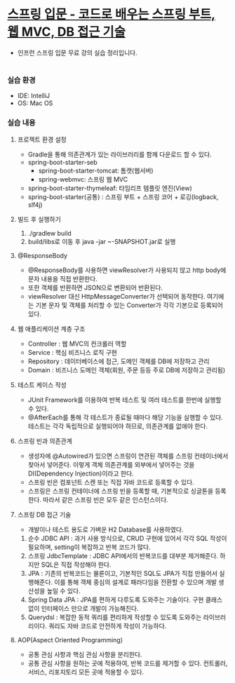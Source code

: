 # [스프링 입문 - 코드로 배우는 스프링 부트, 웹 MVC, DB 접근 기술](https://www.inflearn.com/course/%EC%8A%A4%ED%94%84%EB%A7%81-%EC%9E%85%EB%AC%B8-%EC%8A%A4%ED%94%84%EB%A7%81%EB%B6%80%ED%8A%B8/dashboard)
- 인프런 스프링 입문 무료 강의 실습 정리입니다.
  <br><br>
  
### 실습 환경
- IDE: IntelliJ
- OS: Mac OS

### 실습 내용
1. 프로젝트 환경 설정
   - Gradle을 통해 의존관계가 있는 라이브러리를 함께 다운로드 할 수 있다.
   - spring-boot-starter-seb
      - spring-boot-starter-tomcat: 톰캣(웹서버)
      - spring-webmvc: 스프링 웹 MVC
   - spring-boot-starter-thymeleaf: 타임리프 템플릿 엔진(View)
   - spring-boot-starter(공통) : 스프링 부트 + 스프링 코어 + 로깅(logback, slf4j)
   
2. 빌드 후 실행하기
   1. ./gradlew build
   2. build/libs로 이동 후 java -jar ~-SNAPSHOT.jar로 실행
   
3. @ResponseBody
   - @ResponseBody를 사용하면 viewResolver가 사용되지 않고 http body에 문자 내용을 직접 반환한다.
   - 또한 객체를 반환하면 JSON으로 변환되어 반환된다.
   - viewResolver 대신 HttpMessageConverter가 선택되어 동작한다. 여기에는 기본 문자 및 객체를 처리할 수 있는 Converter가 각각 기본으로 등록되어 있다.
   
   
4. 웹 애플리케이션 계층 구조
   - Controller : 웹 MVC의 컨크롤러 역할
   - Service : 핵심 비즈니스 로직 구현
   - Repository : 데이터베이스에 접근, 도메인 객체를 DB에 저장하고 관리
   - Domain : 비즈니스 도메인 객체(회원, 주문 등등 주로 DB에 저장하고 관리됨)
   
5. 테스트 케이스 작성
   - JUnit Framework를 이용하여 반복 테스트 및 여러 테스트를 한번에 실행할 수 있다.
   - @AfterEach를 통해 각 테스트가 종료될 때마다 해당 기능을 실행할 수 있다. 테스트는 각각 독립적으로 실행되어야 하므로, 의존관계를 없애야 한다.
   
6. 스프링 빈과 의존관계
   - 생성자에 @Autowired가 있으면 스프링이 연관된 객체를 스프링 컨테이너에서 찾아서 넣어준다. 이렇게 객체 의존관계를 외부에서 넣어주는 것을 DI(Dependency Injection)이라고 한다.
   - 스프링 빈은 컴포넌트 스캔 또는 직접 자바 코드로 등록할 수 있다.
   - 스프링은 스프링 컨테이너에 스프링 빈을 등록할 때, 기본적으로 싱글톤을 등록한다. 따라서 같은 스프링 빈은 모두 같은 인스턴스이다. 
   
7. 스프링 DB 접근 기술
   - 개발이나 테스트 용도로 가벼운 H2 Database를 사용하였다.
    1. 순수 JDBC API : 과거 사용 방식으로, CRUD 구현에 있어서 각각 SQL 작성이 필요하며, setting이 복잡하고 반복 코드가 많다.
    2. 스프링 JdbcTemplate : JDBC API에서의 반복코드를 대부분 제거해준다. 하지만 SQL은 직접 작성해야 한다.
    3. JPA : 기존의 반복코드는 물론이고, 기본적인 SQL도 JPA가 직접 만들어서 실행해준다. 이를 통해 객체 중심의 설계로 패러다임을 전환할 수 있으며 개발 생산성을 높일 수 있다.
    4. Spring Data JPA : JPA를 편하게 다루도록 도와주는 기술이다. 구현 클래스 없이 인터페이스 만으로 개발이 가능해진다.
    5. Querydsl : 복잡한 동적 쿼리를 편리하게 작성할 수 있도록 도와주는 라이브러리이다. 쿼리도 자바 코드로 안전하게 작성이 가능하다.
    
8. AOP(Aspect Oriented Programming)
   - 공통 관심 사항과 핵심 관심 사항을 분리한다. 
   - 공통 관심 사항을 원하는 곳에 적용하여, 반복 코드를 제거할 수 있다. 컨트롤러, 서비스, 리포지토리 모든 곳에 적용할 수 있다.
